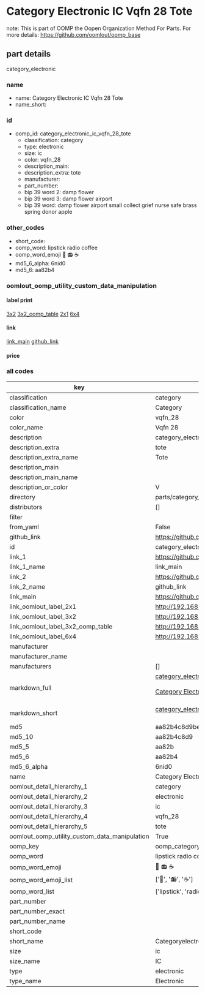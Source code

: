 # Category Electronic IC Vqfn 28 Tote  

note: This is part of OOMP the Oopen Organization Method For Parts. For more details: https://github.com/oomlout/oomp_base

##  part details



category_electronic

### name
* name: Category Electronic IC Vqfn 28 Tote
* name_short: 
### id
* oomp_id: category_electronic_ic_vqfn_28_tote
  * classification: category
  * type: electronic
  * size: ic
  * color: vqfn_28
  * description_main: 
  * description_extra: tote
  * manufacturer: 
  * part_number: 
  * bip 39 word 2: damp flower
  * bip 39 word 3: damp flower airport
  * bip 39 word: damp flower airport small collect grief nurse safe brass spring donor apple

### other_codes
* short_code: 
* oomp_word: lipstick radio coffee
* oomp_word_emoji :lipstick: :radio: :coffee:
* md5_6_alpha: 6nid0
* md5_6: aa82b4






### oomlout_oomp_utility_custom_data_manipulation
#### label print
[3x2](http://192.168.1.245:1112/?label=oomp%206nid0)
[3x2_oomp_table](http://192.168.1.107:1112/?label=oomp%206nid0)
[2x1](http://192.168.1.242:1112/?label=oomp%206nid0)
[6x4](http://192.168.1.55:1112/?label=oomp%206nid0)    

#### link

[link_main](https://github.com/oomlout/oomlout_oomp_current_version_messy/tree/main/parts/category_electronic_ic_vqfn_28_tote) [github_link](https://github.com/oomlout/oomlout_oomp_part_src/tree/main/parts/category_electronic_ic_vqfn_28_tote)                             

#### price







### all codes 
| key | value |  
| --- | --- |  
| classification | category |  
| classification_name | Category |  
| color | vqfn_28 |  
| color_name | Vqfn 28 |  
| description | category_electronic |  
| description_extra | tote |  
| description_extra_name | Tote |  
| description_main |  |  
| description_main_name |  |  
| description_or_color | V  |  
| directory | parts/category_electronic_ic_vqfn_28_tote |  
| distributors | [] |  
| filter |  |  
| from_yaml | False |  
| github_link | https://github.com/oomlout/oomlout_oomp_part_src/tree/main/parts/category_electronic_ic_vqfn_28_tote |  
| id | category_electronic_ic_vqfn_28_tote |  
| link_1 | https://github.com/oomlout/oomlout_oomp_current_version_messy/tree/main/parts/category_electronic_ic_vqfn_28_tote |  
| link_1_name | link_main |  
| link_2 | https://github.com/oomlout/oomlout_oomp_part_src/tree/main/parts/category_electronic_ic_vqfn_28_tote |  
| link_2_name | github_link |  
| link_main | https://github.com/oomlout/oomlout_oomp_current_version_messy/tree/main/parts/category_electronic_ic_vqfn_28_tote |  
| link_oomlout_label_2x1 | http://192.168.1.242:1112/?label=oomp%206nid0 |  
| link_oomlout_label_3x2 | http://192.168.1.245:1112/?label=oomp%206nid0 |  
| link_oomlout_label_3x2_oomp_table | http://192.168.1.107:1112/?label=oomp%206nid0 |  
| link_oomlout_label_6x4 | http://192.168.1.55:1112/?label=oomp%206nid0 |  
| manufacturer |  |  
| manufacturer_name |  |  
| manufacturers | [] |  
| markdown_full | [category_electronic_ic_vqfn_28_tote](https://github.com/oomlout/oomlout_oomp_current_version_messy/tree/main/parts/category_electronic_ic_vqfn_28_tote)<br>[](https://github.com/oomlout/oomlout_oomp_current_version_messy/tree/main/parts/category_electronic_ic_vqfn_28_tote)<br>[Category Electronic Ic Vqfn 28 Tote](https://github.com/oomlout/oomlout_oomp_current_version_messy/tree/main/parts/category_electronic_ic_vqfn_28_tote)<br><br> |  
| markdown_short | [category_electronic_ic_vqfn_28_tote](https://github.com/oomlout/oomlout_oomp_current_version_messy/tree/main/parts/category_electronic_ic_vqfn_28_tote)<br><br> |  
| md5 | aa82b4c8d9be12f19a16ccc60b1661b9 |  
| md5_10 | aa82b4c8d9 |  
| md5_5 | aa82b |  
| md5_6 | aa82b4 |  
| md5_6_alpha | 6nid0 |  
| name | Category Electronic IC Vqfn 28 Tote |  
| oomlout_detail_hierarchy_1 | category |  
| oomlout_detail_hierarchy_2 | electronic |  
| oomlout_detail_hierarchy_3 | ic |  
| oomlout_detail_hierarchy_4 | vqfn_28 |  
| oomlout_detail_hierarchy_5 | tote |  
| oomlout_oomp_utility_custom_data_manipulation | True |  
| oomp_key | oomp_category_electronic_ic_vqfn_28_tote |  
| oomp_word | lipstick radio coffee |  
| oomp_word_emoji | :lipstick: :radio: :coffee: |  
| oomp_word_emoji_list | [':lipstick:', ':radio:', ':coffee:'] |  
| oomp_word_list | ['lipstick', 'radio', 'coffee'] |  
| part_number |  |  
| part_number_exact |  |  
| part_number_name |  |  
| short_code |  |  
| short_name | Categoryelectronic |  
| size | ic |  
| size_name | IC |  
| type | electronic |  
| type_name | Electronic |  
